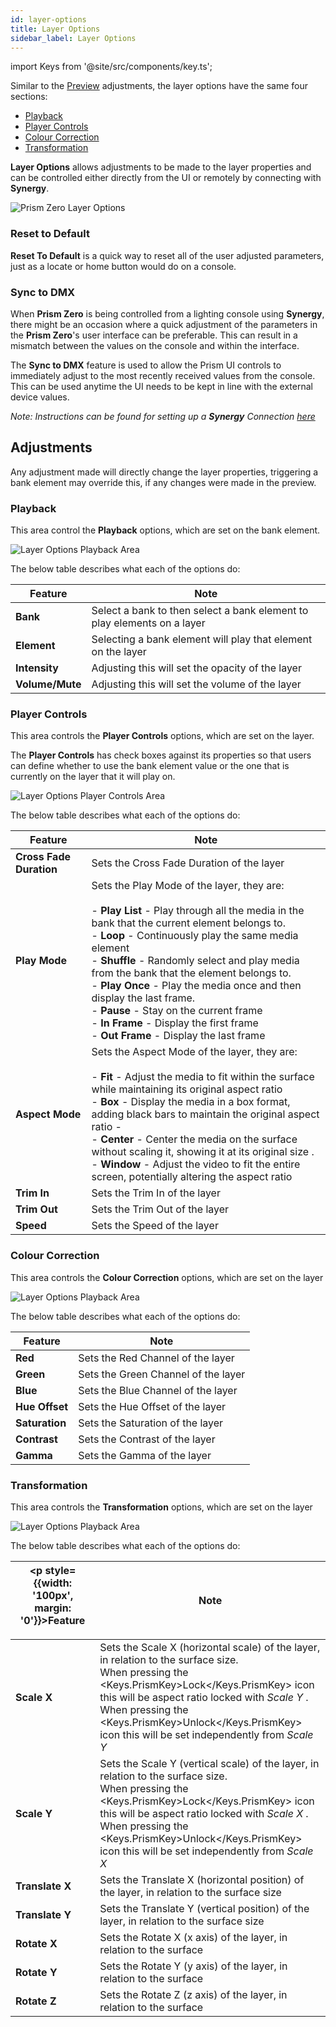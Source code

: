 ```yaml
---
id: layer-options
title: Layer Options
sidebar_label: Layer Options
---
```


import Keys from '@site/src/components/key.ts';

Similar to the [Preview](../preview#adjustments) adjustments, the layer options have the same four sections: 

- [Playback](./layer-options#playback)
- [Player Controls](./layer-options#player-controls)
- [Colour Correction](./layer-options#colour-correction)
- [Transformation](./layer-options#transformation)

**Layer Options** allows adjustments to be made to the layer properties and can be controlled either directly from the UI or remotely by connecting with **Synergy**.

![Prism Zero Layer Options](/prismdocs/images/zero-layer-options.png)

### Reset to Default

**Reset To Default** is a quick way to reset all of the user adjusted parameters, just as a locate or home button would do on a console.

### Sync to DMX

When **Prism Zero** is being controlled from a lighting console using **Synergy**, there might be an occasion where a quick adjustment of the parameters in the **Prism Zero**'s user interface can be preferable. This can result in a mismatch between the values on the console and within the interface.

The **Sync to DMX** feature is used to allow the Prism UI controls to immediately adjust to the most recently received values from the console. This can be used anytime the UI needs to be kept in line with the external device values.

*Note: Instructions can be found for setting up a **Synergy** Connection [here](../settings/settings-synergy)*

## Adjustments

Any adjustment made will directly change the layer properties, triggering a bank element may override this, if any changes were made in the preview.

### Playback

This area control the **Playback** options, which are set on the bank element.

![Layer Options Playback Area](/prismdocs/images/layer-options-playback.png)

The below table describes what each of the options do:

|   Feature     |  Note      |
|---------------|------------|
| **Bank**      | Select a bank to then select a bank element to play elements on a layer |
| **Element**   | Selecting a bank element will play that element on the layer |
| **Intensity** | Adjusting this will set the opacity of the layer |
| **Volume/Mute** | Adjusting this will set the volume of the layer  |

### Player Controls

This area controls the **Player Controls** options, which are set on the layer.

The **Player Controls** has check boxes against its properties so that users can define whether to use the bank element value or the one that is currently on the layer that it will play on.

![Layer Options Player Controls Area](/prismdocs/images/layer-options-player-controls.png)

The below table describes what each of the options do:

|   Feature                    |  Note     |
|------------------------------|---------- |
| **Cross Fade Duration**      | Sets the Cross Fade Duration of the layer  |
| **Play Mode**                | Sets the Play Mode of the layer, they are: <br/><br/> - **Play List** - Play through all the media in the bank that the current element belongs to. <br/> - **Loop** - Continuously play the same media element <br/> - **Shuffle** - Randomly select and play media from the bank that the element belongs to. <br/> - **Play Once** - Play the media once and then display the last frame. <br/> - **Pause** - Stay on the current frame <br/> - **In Frame** - Display the first frame <br/> - **Out Frame** - Display the last frame |
| **Aspect Mode**              | Sets the Aspect Mode of the layer, they are: <br/><br/> - **Fit** - Adjust the media to fit within the surface while maintaining its original aspect ratio <br/> - **Box** - Display the media in a box format, adding black bars to maintain the original aspect ratio -  <br/> - **Center** - Center the media on the surface without scaling it, showing it at its original size . <br/> - **Window** - Adjust the video to fit the entire screen, potentially altering the aspect ratio |
| **Trim In**                  | Sets the Trim In of the layer     |
| **Trim Out**                 | Sets the Trim Out of the layer    |
| **Speed**                    | Sets the Speed of the layer       | 

### Colour Correction

This area controls the **Colour Correction** options, which are set on the layer

![Layer Options Playback Area](/prismdocs/images/layer-options-colour-correction.png)

The below table describes what each of the options do:

|   Feature      |  Note        |
|----------------|------------|
| **Red**        | Sets the Red Channel of the layer |
| **Green**      | Sets the Green Channel of the layer|
| **Blue**       | Sets the Blue Channel of the layer |
| **Hue Offset** | Sets the Hue Offset of the layer |
| **Saturation** | Sets the Saturation of the layer |
| **Contrast**   | Sets the Contrast of the layer |
| **Gamma**      | Sets the Gamma of the layer |

### Transformation

This area controls the **Transformation** options, which are set on the layer

![Layer Options Playback Area](/prismdocs/images/layer-options-transformation.png)

The below table describes what each of the options do:

| <p style={{width: '100px', margin: '0'}}>Feature</p> |  Note |
|-----------------|------------|
| **Scale X**     | Sets the Scale X (horizontal scale) of the layer, in relation to the surface size. <br/> When pressing the <Keys.PrismKey>Lock</Keys.PrismKey> icon this will be aspect ratio locked with *Scale Y* . <br/> When pressing the <Keys.PrismKey>Unlock</Keys.PrismKey> icon this will be set independently from *Scale Y* |
| **Scale Y**     | Sets the Scale Y (vertical scale) of the layer, in relation to the surface size. <br/> When pressing the <Keys.PrismKey>Lock</Keys.PrismKey> icon this will be aspect ratio locked with *Scale X* . <br/> When pressing the <Keys.PrismKey>Unlock</Keys.PrismKey> icon this will be set independently from *Scale X*|
| **Translate X** | Sets the Translate X (horizontal position) of the layer, in relation to the surface size |
| **Translate Y** | Sets the Translate Y (vertical position) of the layer, in relation to the surface size |
| **Rotate X**    | Sets the Rotate X (x axis) of the layer, in relation to the surface |
| **Rotate Y**    | Sets the Rotate Y (y axis) of the layer, in relation to the surface |
| **Rotate Z**    | Sets the Rotate Z (z axis) of the layer, in relation to the surface |